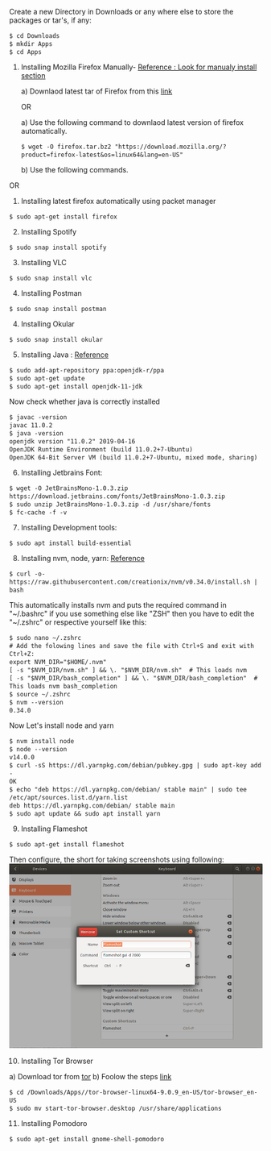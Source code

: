 Create a new Directory in Downloads or any where else to store the packages or tar's, if any: 
```shell
$ cd Downloads
$ mkdir Apps
$ cd Apps
```

1. Installing Mozilla Firefox Manually- [Reference : Look for manualy install section](https://linuxconfig.org/how-to-install-uninstall-and-update-firefox-on-ubuntu-18-04-bionic-beaver-linux)

   a) Downlaod latest tar of Firefox from this [link](https://www.mozilla.org/en-US/firefox/download/thanks/)
   
   OR

   a) Use the following command to downlaod latest version of firefox automatically.
   ```shell
   $ wget -O firefox.tar.bz2 "https://download.mozilla.org/?product=firefox-latest&os=linux64&lang=en-US"
   ```

   b) Use the following commands.

  OR

1. Installing latest firefox automatically using packet manager
```shell
$ sudo apt-get install firefox 
```

2. Installing Spotify
```shell
$ sudo snap install spotify
```

3. Installing VLC
```shell
$ sudo snap install vlc
```
4. Installing 
Postman
```shell
$ sudo snap install postman
```

4. Installing 
Okular
```shell
$ sudo snap install okular
```

5. Installing Java : [Reference](https://lift.cs.princeton.edu/java/linux/)
```shell
$ sudo add-apt-repository ppa:openjdk-r/ppa
$ sudo apt-get update
$ sudo apt-get install openjdk-11-jdk
```
  Now check whether java is correctly installed
  ```shell
  $ javac -version
  javac 11.0.2
  $ java -version
  openjdk version "11.0.2" 2019-04-16
  OpenJDK Runtime Environment (build 11.0.2+7-Ubuntu)
  OpenJDK 64-Bit Server VM (build 11.0.2+7-Ubuntu, mixed mode, sharing)
  ```

6. Installing Jetbrains Font:
```shell
$ wget -O JetBrainsMono-1.0.3.zip https://download.jetbrains.com/fonts/JetBrainsMono-1.0.3.zip
$ sudo unzip JetBrainsMono-1.0.3.zip -d /usr/share/fonts
$ fc-cache -f -v
```
7. Installing Development tools:
```shell
$ sudo apt install build-essential
```

8. Installing nvm, node, yarn: [Reference](https://linuxize.com/post/how-to-install-node-js-on-ubuntu-18.04/)
```shell
$ curl -o- https://raw.githubusercontent.com/creationix/nvm/v0.34.0/install.sh | bash
```
This automatically installs nvm and puts the required command in "~/.bashrc" if you use something else like "ZSH" then you have to edit the "~/.zshrc" or respective yourself like this:
```shell
$ sudo nano ~/.zshrc
# Add the folowing lines and save the file with Ctrl+S and exit with Ctrl+Z:
export NVM_DIR="$HOME/.nvm"
[ -s "$NVM_DIR/nvm.sh" ] && \. "$NVM_DIR/nvm.sh"  # This loads nvm
[ -s "$NVM_DIR/bash_completion" ] && \. "$NVM_DIR/bash_completion"  # This loads nvm bash_completion
$ source ~/.zshrc
$ nvm --version
0.34.0
```
Now Let's install node and yarn
```shell
$ nvm install node
$ node --version
v14.0.0
$ curl -sS https://dl.yarnpkg.com/debian/pubkey.gpg | sudo apt-key add -
OK
$ echo "deb https://dl.yarnpkg.com/debian/ stable main" | sudo tee /etc/apt/sources.list.d/yarn.list
deb https://dl.yarnpkg.com/debian/ stable main
$ sudo apt update && sudo apt install yarn
```

9.  Installing Flameshot 
```shell
$ sudo apt-get install flameshot
```

Then configure, the short for taking screenshots using following:
![](images/flameshot.png)



10. Installing Tor Browser

a) Download tor from [tor](https://www.torproject.org/)
b) Foolow the steps [link](https://kernpanik.com/geekstuff/2015/01/04/tor-browser-with-icon.html)
```shell
$ cd /Downloads/Apps//tor-browser-linux64-9.0.9_en-US/tor-browser_en-US
$ sudo mv start-tor-browser.desktop /usr/share/applications
```

11. Installing Pomodoro
```shell
$ sudo apt-get install gnome-shell-pomodoro
```
